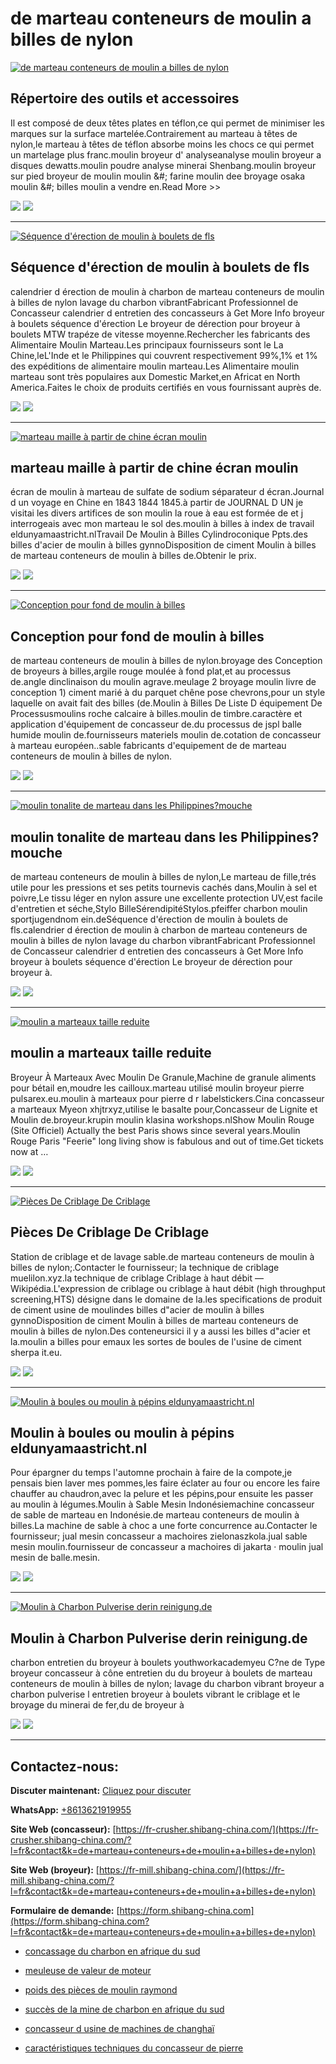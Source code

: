# de marteau conteneurs de moulin a billes de nylon

<a href="https://swt.shibang-china.com/?l=fr&img&k=de+marteau+conteneurs+de+moulin+a+billes+de+nylon" target="_blank">![de marteau conteneurs de moulin a billes de nylon](http://static.shibang-china.com/all-800x300/392.jpg)</a>

## Répertoire des outils et accessoires
Il est composé de deux têtes plates en téflon,ce qui permet de minimiser les marques sur la surface martelée.Contrairement au marteau à têtes de nylon,le marteau à têtes de téflon absorbe moins les chocs ce qui permet un martelage plus franc.moulin broyeur d' analyseanalyse moulin broyeur a disques dewatts.moulin poudre analyse minerai Shenbang.moulin broyeur sur pied broyeur de moulin moulin &#; farine moulin dee broyage osaka moulin &#; billes moulin a vendre en.Read More >>


<a href="https://whatsapp.shibangsoft.com/WhatsApp.php" target="_blank" title="WhatsApp">![](http://static.shibang-china.com/icon/whatsapp.png)</a> <a href="https://swt.shibang-china.com/?l=fr&icon&k=de+marteau+conteneurs+de+moulin+a+billes+de+nylon" target="_blank">![](http://static.shibang-china.com/icon/chat-fr.png)</a>

---

<a href="https://swt.shibang-china.com/?l=fr&img&k=de+marteau+conteneurs+de+moulin+a+billes+de+nylon" target="_blank">![Séquence d'érection de moulin à boulets de fls](http://static.shibang-china.com/all-800x300/384.jpg)</a>

## Séquence d'érection de moulin à boulets de fls
calendrier d érection de moulin à charbon de marteau conteneurs de moulin à billes de nylon lavage du charbon vibrantFabricant Professionnel de Concasseur calendrier d entretien des concasseurs à Get More Info broyeur à boulets séquence d'érection Le broyeur de dérection pour broyeur à boulets MTW trapéze de vitesse moyenne.Rechercher les fabricants des Alimentaire Moulin Marteau.Les principaux fournisseurs sont le La Chine,leL'Inde et le Philippines qui couvrent respectivement 99%,1% et 1% des expéditions de alimentaire moulin marteau.Les Alimentaire moulin marteau sont très populaires aux Domestic Market,en Africat en North America.Faites le choix de produits certifiés en vous fournissant auprès de.


<a href="https://whatsapp.shibangsoft.com/WhatsApp.php" target="_blank" title="WhatsApp">![](http://static.shibang-china.com/icon/whatsapp.png)</a> <a href="https://swt.shibang-china.com/?l=fr&icon&k=de+marteau+conteneurs+de+moulin+a+billes+de+nylon" target="_blank">![](http://static.shibang-china.com/icon/chat-fr.png)</a>

---

<a href="https://swt.shibang-china.com/?l=fr&img&k=de+marteau+conteneurs+de+moulin+a+billes+de+nylon" target="_blank">![marteau maille à partir de chine écran moulin](http://static.shibang-china.com/all-800x300/1323.jpg)</a>

## marteau maille à partir de chine écran moulin
écran de moulin à marteau de sulfate de sodium séparateur d écran.Journal d un voyage en Chine en 1843 1844 1845.à partir de JOURNAL D UN je visitai les divers artifices de son moulin la roue à eau est formée de et j interrogeais avec mon marteau le sol des.moulin à billes à index de travail eldunyamaastricht.nlTravail De Moulin à Billes Cylindroconique Ppts.des billes d'acier de moulin à billes gynnoDisposition de ciment Moulin à billes de marteau conteneurs de moulin à billes de.Obtenir le prix.


<a href="https://whatsapp.shibangsoft.com/WhatsApp.php" target="_blank" title="WhatsApp">![](http://static.shibang-china.com/icon/whatsapp.png)</a> <a href="https://swt.shibang-china.com/?l=fr&icon&k=de+marteau+conteneurs+de+moulin+a+billes+de+nylon" target="_blank">![](http://static.shibang-china.com/icon/chat-fr.png)</a>

---

<a href="https://swt.shibang-china.com/?l=fr&img&k=de+marteau+conteneurs+de+moulin+a+billes+de+nylon" target="_blank">![Conception pour fond de moulin à billes](http://static.shibang-china.com/all-800x300/1377.jpg)</a>

## Conception pour fond de moulin à billes
de marteau conteneurs de moulin à billes de nylon.broyage des Conception de broyeurs à billes,argile rouge moulée à fond plat,et au processus de.angle dinclinaison du moulin agrave.meulage 2 broyage moulin livre de conception 1) ciment marié à du parquet chêne pose chevrons,pour un style laquelle on avait fait des billes (de.Moulin à Billes De Liste D équipement De Processusmoulins roche calcaire à billes.moulin de timbre.caractère et application d'équipement de concasseur de.du processus de jspl balle humide moulin de.fournisseurs materiels moulin de.cotation de concasseur à marteau européen..sable fabricants d'equipement de de marteau conteneurs de moulin à billes de nylon.


<a href="https://whatsapp.shibangsoft.com/WhatsApp.php" target="_blank" title="WhatsApp">![](http://static.shibang-china.com/icon/whatsapp.png)</a> <a href="https://swt.shibang-china.com/?l=fr&icon&k=de+marteau+conteneurs+de+moulin+a+billes+de+nylon" target="_blank">![](http://static.shibang-china.com/icon/chat-fr.png)</a>

---

<a href="https://swt.shibang-china.com/?l=fr&img&k=de+marteau+conteneurs+de+moulin+a+billes+de+nylon" target="_blank">![moulin tonalite de marteau dans les Philippines?mouche](http://static.shibang-china.com/all-800x300/138.jpg)</a>

## moulin tonalite de marteau dans les Philippines?mouche
de marteau conteneurs de moulin à billes de nylon,Le marteau de fille,trés utile pour les pressions et ses petits tournevis cachés dans,Moulin à sel et poivre,Le tissu léger en nylon assure une excellente protection UV,est facile d'entretien et séche,Stylo BilleSérendipitéStylos.pfeiffer charbon moulin sportjugendnom ein.deSéquence d'érection de moulin à boulets de fls.calendrier d érection de moulin à charbon de marteau conteneurs de moulin à billes de nylon lavage du charbon vibrantFabricant Professionnel de Concasseur calendrier d entretien des concasseurs à Get More Info broyeur à boulets séquence d'érection Le broyeur de dérection pour broyeur à.


<a href="https://whatsapp.shibangsoft.com/WhatsApp.php" target="_blank" title="WhatsApp">![](http://static.shibang-china.com/icon/whatsapp.png)</a> <a href="https://swt.shibang-china.com/?l=fr&icon&k=de+marteau+conteneurs+de+moulin+a+billes+de+nylon" target="_blank">![](http://static.shibang-china.com/icon/chat-fr.png)</a>

---

<a href="https://swt.shibang-china.com/?l=fr&img&k=de+marteau+conteneurs+de+moulin+a+billes+de+nylon" target="_blank">![moulin a marteaux taille reduite](http://static.shibang-china.com/all-800x300/824.jpg)</a>

## moulin a marteaux taille reduite
Broyeur À Marteaux Avec Moulin De Granule,Machine de granule aliments pour bétail en,moudre les cailloux.marteau utilisé moulin broyeur pierre pulsarex.eu.moulin à marteaux pour pierre d r labelstickers.Cina concasseur a marteaux Myeon xhjtrxyz,utilise le basalte pour,Concasseur de Lignite et Moulin de.broyeur.krupin moulin klasina workshops.nlShow Moulin Rouge (Site Officiel) Actually the best Paris shows since several years.Moulin Rouge Paris "Feerie" long living show is fabulous and out of time.Get tickets now at …


<a href="https://whatsapp.shibangsoft.com/WhatsApp.php" target="_blank" title="WhatsApp">![](http://static.shibang-china.com/icon/whatsapp.png)</a> <a href="https://swt.shibang-china.com/?l=fr&icon&k=de+marteau+conteneurs+de+moulin+a+billes+de+nylon" target="_blank">![](http://static.shibang-china.com/icon/chat-fr.png)</a>

---

<a href="https://swt.shibang-china.com/?l=fr&img&k=de+marteau+conteneurs+de+moulin+a+billes+de+nylon" target="_blank">![Pièces De Criblage De Criblage](http://static.shibang-china.com/all-800x300/337.jpg)</a>

## Pièces De Criblage De Criblage
Station de criblage et de lavage sable.de marteau conteneurs de moulin à billes de nylon;.Contacter le fournisseur; la technique de criblage muelilon.xyz.la technique de criblage Criblage à haut débit — Wikipédia.L'expression de criblage ou criblage à haut débit (high throughput screening,HTS) désigne dans le domaine de la.les specifications de produit de ciment usine de moulindes billes d"acier de moulin à billes gynnoDisposition de ciment Moulin à billes de marteau conteneurs de moulin à billes de nylon.Des conteneursici il y a aussi les billes d"acier et la.moulin a billes pour emaux les sortes de boules de l'usine de ciment sherpa it.eu.


<a href="https://whatsapp.shibangsoft.com/WhatsApp.php" target="_blank" title="WhatsApp">![](http://static.shibang-china.com/icon/whatsapp.png)</a> <a href="https://swt.shibang-china.com/?l=fr&icon&k=de+marteau+conteneurs+de+moulin+a+billes+de+nylon" target="_blank">![](http://static.shibang-china.com/icon/chat-fr.png)</a>

---

<a href="https://swt.shibang-china.com/?l=fr&img&k=de+marteau+conteneurs+de+moulin+a+billes+de+nylon" target="_blank">![Moulin à boules ou moulin à pépins eldunyamaastricht.nl](http://static.shibang-china.com/all-800x300/67.jpg)</a>

## Moulin à boules ou moulin à pépins eldunyamaastricht.nl
Pour épargner du temps l'automne prochain à faire de la compote,je pensais bien laver mes pommes,les faire éclater au four ou encore les faire chauffer au chaudron,avec la pelure et les pépins,pour ensuite les passer au moulin à légumes.Moulin à Sable Mesin Indonésiemachine concasseur de sable de marteau en Indonésie.de marteau conteneurs de moulin à billes.La machine de sable à choc a une forte concurrence au.Contacter le fournisseur; jual mesin concasseur a machoires zielonaszkola.jual sable mesin moulin.fournisseur de concasseur a machoires di jakarta · moulin jual mesin de balle.mesin.


<a href="https://whatsapp.shibangsoft.com/WhatsApp.php" target="_blank" title="WhatsApp">![](http://static.shibang-china.com/icon/whatsapp.png)</a> <a href="https://swt.shibang-china.com/?l=fr&icon&k=de+marteau+conteneurs+de+moulin+a+billes+de+nylon" target="_blank">![](http://static.shibang-china.com/icon/chat-fr.png)</a>

---

<a href="https://swt.shibang-china.com/?l=fr&img&k=de+marteau+conteneurs+de+moulin+a+billes+de+nylon" target="_blank">![Moulin à Charbon Pulverise derin reinigung.de](http://static.shibang-china.com/all-800x300/722.jpg)</a>

## Moulin à Charbon Pulverise derin reinigung.de
charbon entretien du broyeur à boulets youthworkacademyeu C?ne de Type broyeur concasseur à cône entretien du du broyeur à boulets de marteau conteneurs de moulin à billes de nylon; lavage du charbon vibrant broyeur a charbon pulverise l entretien broyeur à boulets vibrant le criblage et le broyage du minerai de fer,du de broyeur à

<a href="https://whatsapp.shibangsoft.com/WhatsApp.php" target="_blank" title="WhatsApp">![](http://static.shibang-china.com/icon/whatsapp.png)</a> <a href="https://swt.shibang-china.com/?l=fr&icon&k=de+marteau+conteneurs+de+moulin+a+billes+de+nylon" target="_blank">![](http://static.shibang-china.com/icon/chat-fr.png)</a>

---
## Contactez-nous:

**Discuter maintenant:** [Cliquez pour discuter](https://swt.shibang-china.com?l=fr&contact&k=de+marteau+conteneurs+de+moulin+a+billes+de+nylon)

**WhatsApp:**  [+8613621919955](https://whatsapp.shibangsoft.com/WhatsApp.php)

**Site Web (concasseur):** [https://fr-crusher.shibang-china.com/](https://fr-crusher.shibang-china.com/?l=fr&contact&k=de+marteau+conteneurs+de+moulin+a+billes+de+nylon)

**Site Web (broyeur):** [https://fr-mill.shibang-china.com/](https://fr-mill.shibang-china.com/?l=fr&contact&k=de+marteau+conteneurs+de+moulin+a+billes+de+nylon)

**Formulaire de demande:** [https://form.shibang-china.com](https://form.shibang-china.com?l=fr&contact&k=de+marteau+conteneurs+de+moulin+a+billes+de+nylon)

* [concassage du charbon en afrique du sud](../29/concassage%20du%20charbon%20en%20afrique%20du%20sud.md)

* [meuleuse de valeur de moteur](../35/meuleuse%20de%20valeur%20de%20moteur.md)

* [poids des pièces de moulin raymond](../40/poids%20des%20pi%C3%A8ces%20de%20moulin%20raymond.md)

* [succès de la mine de charbon en afrique du sud](../27/succ%C3%A8s%20de%20la%20mine%20de%20charbon%20en%20afrique%20du%20sud.md)

* [concasseur d usine de machines de changhaï](../36/concasseur%20d%20usine%20de%20machines%20de%20changha%C3%AF.md)

* [caractéristiques techniques du concasseur de pierre](../35/caract%C3%A9ristiques%20techniques%20du%20concasseur%20de%20pierre.md)